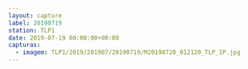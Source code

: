 ```yaml
---
layout: capture
label: 20190719
station: TLP1
date: 2019-07-19 00:00:00+00:00
capturas:
  - imagem: TLP1/2019/201907/20190719/M20190720_012120_TLP_1P.jpg
---
```

